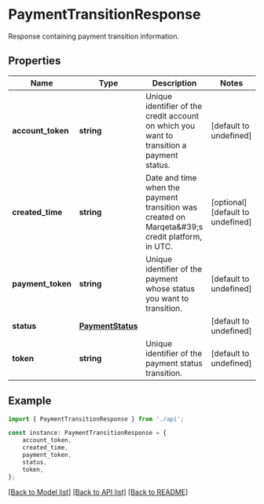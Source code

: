 # PaymentTransitionResponse

Response containing payment transition information.

## Properties

Name | Type | Description | Notes
------------ | ------------- | ------------- | -------------
**account_token** | **string** | Unique identifier of the credit account on which you want to transition a payment status. | [default to undefined]
**created_time** | **string** | Date and time when the payment transition was created on Marqeta\&#39;s credit platform, in UTC. | [optional] [default to undefined]
**payment_token** | **string** | Unique identifier of the payment whose status you want to transition. | [default to undefined]
**status** | [**PaymentStatus**](PaymentStatus.md) |  | [default to undefined]
**token** | **string** | Unique identifier of the payment status transition. | [default to undefined]

## Example

```typescript
import { PaymentTransitionResponse } from './api';

const instance: PaymentTransitionResponse = {
    account_token,
    created_time,
    payment_token,
    status,
    token,
};
```

[[Back to Model list]](../README.md#documentation-for-models) [[Back to API list]](../README.md#documentation-for-api-endpoints) [[Back to README]](../README.md)

